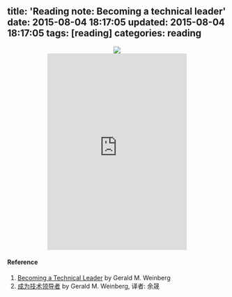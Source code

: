 title: 'Reading note: Becoming a technical leader'
date: 2015-08-04 18:17:05
updated: 2015-08-04 18:17:05
tags: [reading] 
categories: reading
---
<div align=center>
<img src="http://daweih.github.io/images/leader.jpg">
</div>

<div align=center>
<iframe src="http://daweih.github.io/js/becoming_a_technical_leader.html/index.html" width="320" height="450" frameborder="0" scrolling="yes"></iframe>
</div>


#### Reference
1. [Becoming a Technical Leader](http://book.douban.com/subject/1807715/) by Gerald M. Weinberg
2. [成为技术领导者](http://book.douban.com/subject/26419762/) by Gerald M. Weinberg, 译者: 余晟
